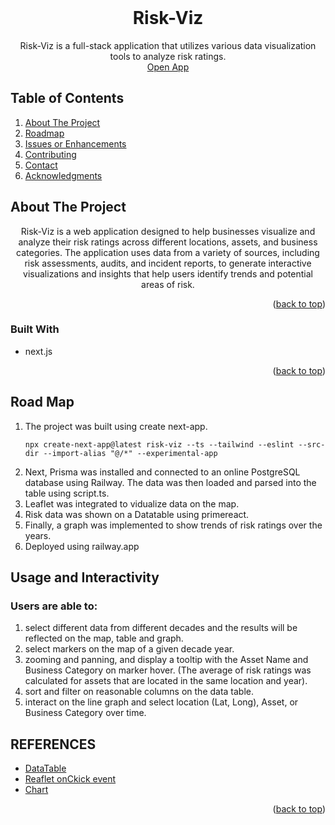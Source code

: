 <br />
<div align="center">
<h1 align="center">Risk-Viz</h1>

  <p align="center">
    Risk-Viz is a full-stack application that utilizes various data visualization tools to analyze risk ratings.
    <br />
    <a href="https://risk-viz-production.up.railway.app/">Open App</a>
  </p>
</div>

<!-- TABLE OF CONTENTS -->
<div>
  <h2>Table of Contents</h2>
  <ol>
    <li>
      <a href="#about-the-project">About The Project</a>
    </li>
    <li><a href="#roadmap">Roadmap</a></li>
    <li><a href="#issues">Issues or Enhancements</a></li>
    <li><a href="#contributing">Contributing</a></li>
    <li><a href="#contact">Contact</a></li>
    <li><a href="#acknowledgments">Acknowledgments</a></li>
  </ol>
</div>

<!-- ABOUT THE PROJECT -->

## About The Project

<div align = 'center'>
Risk-Viz is a web application designed to help businesses visualize and analyze their risk ratings across different locations, assets, and business categories. The application uses data from a variety of sources, including risk assessments, audits, and incident reports, to generate interactive visualizations and insights that help users identify trends and potential areas of risk.
</div>

<p align="right">(<a href="#readme-top">back to top</a>)</p>

### Built With 
- next.js

<p align="right">(<a href="#readme-top">back to top</a>)</p>

<!-- ROADMAP -->

## Road Map

1. The project was built using create next-app.
    ```shell
    npx create-next-app@latest risk-viz --ts --tailwind --eslint --src-dir --import-alias "@/*" --experimental-app
    ```
2. Next, Prisma was installed and connected to an online PostgreSQL database using Railway. The data was then loaded and parsed into the table using script.ts.
3. Leaflet was integrated to vidualize data on the map.
6. Risk data was shown on a Datatable using primereact.
7. Finally, a graph was implemented to show trends of risk ratings over the years.
8. Deployed using railway.app

## Usage and Interactivity
### Users are able to:
1. select different data from different decades and the results will be reflected on the map, table and graph.
2. select markers on the map of a given decade year.
3. zooming and panning, and display a tooltip with the Asset Name and Business Category on marker hover. (The average of risk ratings was calculated for assets that are located in the same location and year).
4. sort and filter on reasonable columns on the data table.
5. interact on the line graph and select location (Lat, Long), Asset, or Business Category over time.

<!-- references  -->

## REFERENCES 

- [DataTable](https://primereact.org/datatable/)
- [Reaflet onCkick event](https://snyk.io/advisor/npm-package/react-leaflet/functions/react-leaflet.Marker)
- [Chart](https://primereact.org/chart/)

<p align="right">(<a href="#readme-top">back to top</a>)</p>
